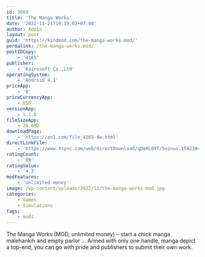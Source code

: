 ```yaml
---
id: 3069
title: 'The Manga Works'
date: '2022-11-21T19:19:03+07:00'
author: Admin
layout: post
guid: 'https://kindmod.com/the-manga-works-mod/'
permalink: /the-manga-works-mod/
postIDCopy:
    - '4165'
publisher:
    - 'Kairosoft Co.,Ltd'
operatingSystem:
    - 'Android 4.1'
priceApp:
    - '0'
priceCurrencyApp:
    - USD
versionApp:
    - 1.1.0
fileSizeApp:
    - 26.6Mb
downloadPage:
    - 'https://an1.com/file_4165-dw.html'
directLinkFile:
    - 'https://www.4sync.com/web/directDownload/qDeKL69T/5oinus.15923041f42809acde1d2b3070202f4b'
ratingCount:
    - '89'
ratingValue:
    - '4.3'
modFeatures:
    - 'unlimited money'
image: /wp-content/uploads/2022/11/the-manga-works-mod.jpg
categories:
    - Games
    - Simulations
tags:
    - mods
---
```


The Manga Works (MOD, unlimited money) – start a chick manga malehankih and empty parlor … Armed with only one handle, manga depict a top-end, you can go with pride and publishers to submit their own work.